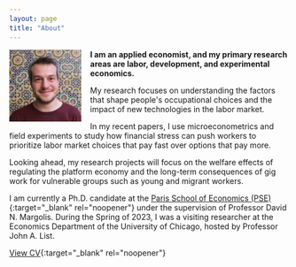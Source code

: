```yaml
---
layout: page
title: "About"
---
```


<img
src="/assets/images/thiago_scarelli.jpg"
alt="Thiago Scarelli"
style="float: left;
	padding-right: 16px;
    padding-bottom: 16px;
    width: 130px;">

**I am an applied economist, and my primary research areas are labor, development, and experimental economics.** 

My research focuses on understanding the factors that shape people's occupational choices and the impact of new technologies in the labor market.

In my recent papers, I use microeconometrics and field experiments to study how financial stress can push workers to prioritize labor market choices that pay fast over options that pay more. 

Looking ahead, my research projects will focus on the welfare effects of regulating the platform economy and the long-term consequences of gig work for vulnerable groups such as young and migrant workers.

I am currently a Ph.D. candidate at the [Paris School of Economics (PSE)](https://www.parisschoolofeconomics.eu/en/scarelli-thiago/){:target="_blank" rel="noopener"} under the supervision of Professor David N. Margolis. During the Spring of 2023, I was a visiting researcher at the Economics Department of the University of Chicago, hosted by Professor John A. List.

[View CV](https://thiagoscarelli.github.io/assets/pdfs/Thiago_Scarelli_CV.pdf){:target="_blank" rel="noopener"}
